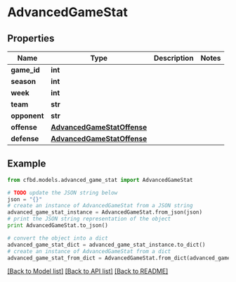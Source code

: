 # AdvancedGameStat


## Properties
Name | Type | Description | Notes
------------ | ------------- | ------------- | -------------
**game_id** | **int** |  | 
**season** | **int** |  | 
**week** | **int** |  | 
**team** | **str** |  | 
**opponent** | **str** |  | 
**offense** | [**AdvancedGameStatOffense**](AdvancedGameStatOffense.md) |  | 
**defense** | [**AdvancedGameStatOffense**](AdvancedGameStatOffense.md) |  | 

## Example

```python
from cfbd.models.advanced_game_stat import AdvancedGameStat

# TODO update the JSON string below
json = "{}"
# create an instance of AdvancedGameStat from a JSON string
advanced_game_stat_instance = AdvancedGameStat.from_json(json)
# print the JSON string representation of the object
print AdvancedGameStat.to_json()

# convert the object into a dict
advanced_game_stat_dict = advanced_game_stat_instance.to_dict()
# create an instance of AdvancedGameStat from a dict
advanced_game_stat_from_dict = AdvancedGameStat.from_dict(advanced_game_stat_dict)
```
[[Back to Model list]](../README.md#documentation-for-models) [[Back to API list]](../README.md#documentation-for-api-endpoints) [[Back to README]](../README.md)


